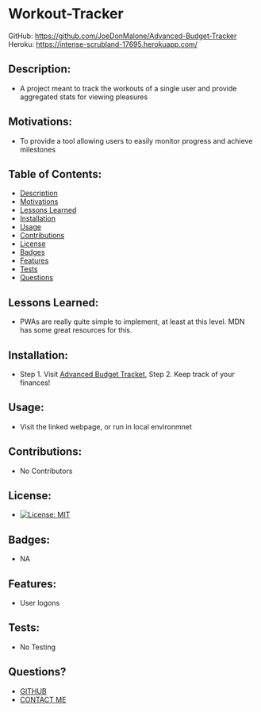 # Workout-Tracker
GitHub: https://github.com/JoeDonMalone/Advanced-Budget-Tracker
Heroku: https://intense-scrubland-17695.herokuapp.com/
## Description:
- A project meant to track the workouts of a single user and provide aggregated stats for viewing pleasures
## Motivations:
- To provide a tool allowing users to easily monitor progress and achieve milestones
## Table of Contents:
- [Description](#Description)
- [Motivations](#Motivations)
- [Lessons Learned](#Lessons-Learned)
- [Installation](#Installation)
- [Usage](#Usage)
- [Contributions](#Contributions)
- [License](#License)
- [Badges](#Badges)
- [Features](#Features)
- [Tests](#Tests)
- [Questions](#Questions)
## Lessons Learned:
- PWAs are really quite simple to implement, at least at this level. MDN has some great resources for this.
## Installation:
- Step 1. Visit [Advanced Budget Tracket](https://intense-scrubland-17695.herokuapp.com/), Step 2. Keep track of your finances!
## Usage:
 - Visit the linked webpage, or run in local environmnet
## Contributions:
 - No Contributors
## License:
 - [![License: MIT](https://img.shields.io/badge/License-MIT-yellow.svg)](https://opensource.org/licenses/MIT)
## Badges:
 - NA
## Features:
 - User logons
## Tests:
 - No Testing
## Questions?
- [GITHUB](https://github.com/JoeDonMalone)
- [CONTACT ME](Joe@framestix.com)
